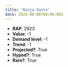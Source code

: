 ```yaml
---
title: 'Ninja Santa'
date: 2025-08-06T00:00:00Z
---
```

- **RAP**: 2923
- **Value**: -1
- **Demand level**: -1
- **Trend**: -1
- **Projected?**: True
- **Hyped?**: True
- **Rare?**: True
